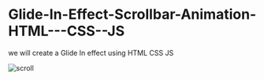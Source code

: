 # Glide-In-Effect-Scrollbar-Animation-HTML---CSS--JS
we will create a Glide In effect using HTML CSS JS


![scroll](https://user-images.githubusercontent.com/26189854/158736238-80adf409-22d4-42c4-88bb-e652d29561ea.gif)
